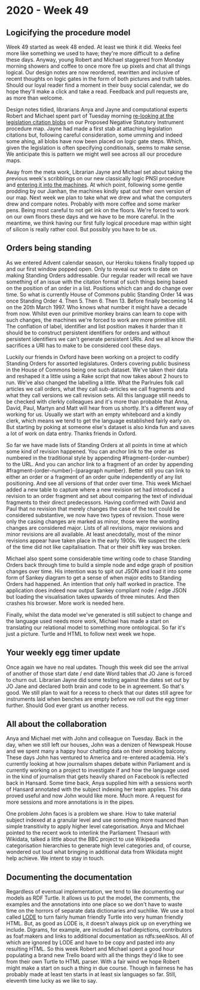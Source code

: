 # 2020 - Week 49

## Logicifying the procedure model

Week 49 started as week 48 ended. At least we think it did. Weeks feel more like something we used to have; they're more difficult to a define these days. Anyway, young Robert and Michael staggered from Monday morning showers and coffee to once more fire up pixels and chat all things logical. Our design notes are now reordered, rewritten and inclusive of recent thoughts on logic gates in the form of both pictures and truth tables. Should our loyal reader find a moment in their busy social calendar, we do hope they'll make a click and take a read. Feedback and pull requests are, as more than welcome.

Design notes tidied, librarians Anya and Jayne and computational experts Robert and Michael spent part of Tuesday morning [re-looking at the legislation citation blobs](https://trello.com/c/Ent3yALT/297-relook-at-legislation-citations-on-pnsi-logic-gate-procedure) on our Proposed Negative Statutory Instrument procedure map. Jayne had made a first stab at attaching legislation citations but, following careful consideration, some umming and indeed some ahing, all blobs have now been placed on logic gate steps. Which, given the legislation is often specifying conditionals, seems to make sense. We anticipate this is pattern we might well see across all our procedure maps.

Away from the meta work, Librarian Jayne and Michael set about taking the previous week's scribblings on our new classically logic PNSI procedure and [entering it into the machines](https://trello.com/c/nY1X6vnx/12-input-data-for-pnsi-procedure-to-staging). At which point, following some gentle prodding by our Jianhan, the machines kindly spat out their own version of our map. Next week we plan to take what we drew and what the computers drew and compare notes. Probably with more coffee and some marker pens. Being most careful to not get ink on the floors. We're forced to work on our own floors these days and we have to be more careful. In the meantime, we think having our first fully logical procedure map within sight of silicon is really rather cool. But possibly you have to be us.

## Orders being standing

As we entered Advent calendar season, our Heroku tokens finally topped up and our first window popped open. Only to reveal our work to date on making Standing Orders addressable. Our regular reader will recall we have something of an issue with the citation format of such things being based on the position of an order in a list. Positions which can and do change over time. So what is currently House of Commons public Standing Order 14 was once Standing Order 4. Then 5. Then 6. Then 13. Before finally becoming 14 on the 20th March 1997. Who knows what number it might have a decade from now. Whilst even our primitive monkey brains can learn to cope with such changes, the machines we're forced to work are more primitive still. The conflation of label, identifier and list position makes it harder than it should be to construct persistent identifiers for orders and without persistent identifiers we can't generate persistent URIs. And we all know the sacrifices a URI has to make to be considered cool these days.

Luckily our friends in Oxford have been working on a project to codify Standing Orders for assorted legislatures. Orders covering public business in the House of Commons being one such dataset. We've taken their data and reshaped it a little using a Rake script that now takes about 2 hours to run. We've also changed the labelling a little. What the Parlrules folk call articles we call orders, what they call sub-articles we call fragments and what they call versions we call revision sets. All this language still needs to be checked with clerkly colleagues and it's more than probable that Anna, David, Paul, Martyn and Matt will hear from us shortly. It's a different way of working for us. Usually we start with an empty whiteboard and a kindly clerk, which means we tend to get the language established fairly early on. But starting by poking at someone else's dataset is also kinda fun and saves a lot of work on data entry. Thanks friends in Oxford.

So far we have made lists of Standing Orders at all points in time at which some kind of revision happened. You can anchor link to the order as numbered in the traditional style by appending #fragment-{order-number} to the URL. And you can anchor link to a fragment of an order by appending #fragment-(order-number}-{paragraph number}. Better still you can link to either an order or a fragment of an order quite independently of any list positioning. And see all versions of that order over time. This week Michael added a new table to capture where a new revision set had introduced a revision to an order fragment and set about comparing the text of individual fragments to their direct predecessors. Having confirmed with David and Paul that no revision that merely changes the case of the text could be considered substantive, we now have two types of revision. Those were only the casing changes are marked as minor, those were the wording changes are considered major. Lists of all revisions, major revisions and minor revisions are all available. At least anecdotally, most of the minor revisions appear have taken place in the early 1900s. We suspect the clerk of the time did not like capitalisation. That or their shift key was broken.

Michael also spent some considerable time writing code to chase Standing Orders back through time to build a simple node and edge graph of position changes over time. His intention was to spit out JSON and load it into some form of Sankey diagram to get a sense of when major edits to Standing Orders had happened. An intention that only half worked in practice. The application does indeed now output Sankey compliant node / edge JSON but loading the visualisation takes upwards of three minutes. And then crashes his browser. More work is needed here.

Finally, whilst the data model we've generated is still subject to change and the language used needs more work, Michael has made a start on translating our relational model to something more ontological. So far it's just a picture. Turtle and HTML to follow next week we hope.

## Your weekly egg timer update

Once again we have no real updates. Though this week did see the arrival of another of those start date / end date Word tables that JO Jane is forced to churn out. Librarian Jayne did some testing against the dates set out by JO Jane and declared both brain and code to be in agreement. So that's good. We still plan to wait for a recess to check that our dates still agree for instruments laid when benches are empty before we roll out the egg timer further. Should God ever grant us another recess.

## All about the collaboration

Anya and Michael met with John and colleague on Tuesday. Back in the day, when we still left our houses, John was a denizen of Newspeak House and we spent many a happy hour chatting data on their smoking balcony. These days John has ventured to America and re-entered academia. He's currently looking at how journalism shapes debate within Parliament and is currently working on a project to investigate if and how the language used in the kind of journalism that gets heavily shared on Facebook is reflected back in Hansard. Some time back, Anya supplied him with a sessions worth of Hansard annotated with the subject indexing her team applies. This data proved useful and now John would like more. Much more. A request for more sessions and more annotations is in the pipes.

One problem John faces is a problem we share. How to take material subject indexed at a granular level and use something more nuanced than simple transitivity to apply higher level categorisation. Anya and Michael pointed to the recent work to interlink the Parliament Thesauri with Wikidata, talked a little about the BBC project to use Wikipedia categorisation hierarchies to generate high level categories and, of course, wondered out loud what bringing in additional data from Wikidata might help achieve. We intent to stay in touch.

## Documenting the documentation

Regardless of eventual implementation, we tend to like documenting our models as RDF Turtle. It allows us to put the model, the comments, the examples and the annotations into one place so we don't have to waste time on the horrors of separate data dictionaries and suchlike. We use a tool called [LODE](https://essepuntato.it/lode/) to turn fairly human friendly Turtle into very human friendly HTML. But, as good as LODE is, it doesn't always pick up on everything we include. Digrams, for example, are included as foaf:depictions, contributors as foaf:makers and links to additional documentation as rdfs:seeAlsos. All of which are ignored by LODE and have to be copy and pasted into any resulting HTML. So this week Robert and Michael spent a good hour populating a brand new Trello board with all the things they'd like to see from their own Turtle to HTML parser. With a fair wind we hope Robert might make a start on such a thing in due course. Though in fairness he has probably made at least ten starts in at least six languages so far. Still, eleventh time lucky as we like to say. 